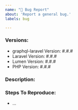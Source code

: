 ```yaml
---
name: "🐛 Bug Report"
about: 'Report a general bug.'
labels: bug

---
```


### Versions:
- graphql-laravel Version: #.#.#
- Laravel Version: #.#.# <!-- remove if not applicable -->
- Lumen Version: #.#.# <!-- remove if not applicable -->
- PHP Version: #.#.#

### Description:

<!--
Please describe in detail the nature of the bug, code samples, etc.

The more, the better.
-->

### Steps To Reproduce:

- …
